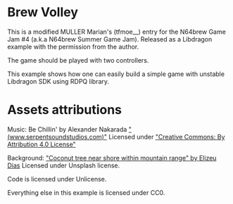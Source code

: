 # Brew Volley

This is a modified MULLER Marian's (tfmoe__) entry for the N64brew Game Jam #4 (a.k.a N64brew Summer Game Jam). Released as a Libdragon example with the permission from the author.

The game should be played with two controllers.

This example shows how one can easily build a simple game with unstable Libdragon SDK using RDPQ library.

# Assets attributions

Music: Be Chillin' by Alexander Nakarada ["(www.serpentsoundstudios.com)"](http://www.serpentsoundstudios.com) Licensed under ["Creative Commons: By Attribution 4.0 License"](http://creativecommons.org/licenses/by/4.0/)

Background: ["Coconut tree near shore within mountain range" by Elizeu Dias](https://unsplash.com/photos/RN6ts8IZ4_0) Licensed under Unsplash license.

Code is licensed under Unlicense.

Everything else in this example is licensed under CC0.
